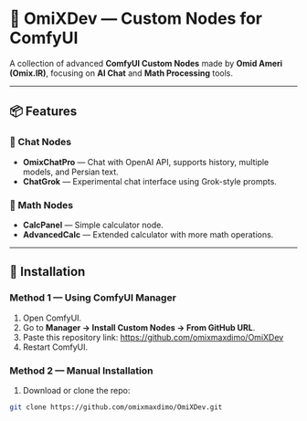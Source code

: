 # 👾 OmiXDev — Custom Nodes for ComfyUI

A collection of advanced **ComfyUI Custom Nodes** made by **Omid Ameri (Omix.IR)**, focusing on **AI Chat** and **Math Processing** tools.

---

## 📦 Features

### 🔹 Chat Nodes
- **OmixChatPro** — Chat with OpenAI API, supports history, multiple models, and Persian text.
- **ChatGrok** — Experimental chat interface using Grok-style prompts.

### 🔹 Math Nodes
- **CalcPanel** — Simple calculator node.
- **AdvancedCalc** — Extended calculator with more math operations.

---

## 🧰 Installation

### Method 1 — Using **ComfyUI Manager**
1. Open ComfyUI.
2. Go to **Manager → Install Custom Nodes → From GitHub URL**.
3. Paste this repository link:
		https://github.com/omixmaxdimo/OmiXDev
4. Restart ComfyUI.

### Method 2 — Manual Installation
1. Download or clone the repo:
```bash
git clone https://github.com/omixmaxdimo/OmiXDev.git
